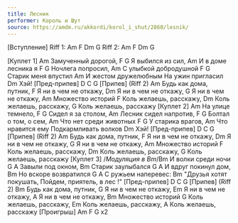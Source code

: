 ```yaml
---
title: Лесник
performer: Король и Шут
source: https://amdm.ru/akkordi/korol_i_shut/2860/lesnik/
---
```


[Вступление]
Riff 1:
  Am                            F
 Dm                             G
Riff 2:
  Am                 F
 Dm                 G

[Куплет 1]
Am
Замученный дорогой,
   F         G
Я выбился из сил,
Am
И в доме лесника я
 F        G
Ночлега попросил,
Am
С улыбкой добродушной
  F         G
Старик меня впустил
Am
И жестом дружелюбным
На ужин пригласил
Dm
Хэй!
[Пред-припев]
D C G
[Припев]
(Riff 2)
Am
Будь как дома, путник,
        F
Я ни в чем не откажу,
       Dm
Я ни в чем не откажу,
        G
Я ни в чем не откажу,
Am
Множество историй
        F
Коль желаешь, расскажу,
       Dm
Коль желаешь, расскажу,
        G
Коль желаешь, расскажу
[Куплет 2]
Am
На улице темнело,
 F         G
Сидел я за столом,
Am
Лесник сидел напротив,
 F               G
Болтал о том, о сем,
Am
Что нет среди животных
F           G
У старика врагов,
Am
Что нравится ему
Подкармливать волков
Dm
Хэй!
[Пред-припев]
D C G
[Припев]
(Riff 2)
Am
Будь как дома, путник,
        F
Я ни в чем не откажу,
       Dm
Я ни в чем не откажу,
        G
Я ни в чем не откажу,
Am
Множество историй
        F
Коль желаешь, расскажу,
        Dm
Коль желаешь, расскажу,
        G
Коль желаешь, расскажу
[Куплет 3]
/*Модуляция в Bm*/Bm
И волки среди ночи
G          A
Завыли под окном,
Bm
Старик заулыбался
G                A
И вдруг покинул дом,
Bm
Но вскоре возвратился
G               A
С ружьем наперевес:
Bm
"Друзья хотят покушать,
Пойдем, приятель, в лес !"
[Пред-припев]
D C G
[Припев]
(Riff 2)
Bm
Будь как дома, путник,
        G
Я ни в чем не откажу,
       Em
Я ни в чем не откажу,
       A
Я ни в чем не откажу,
Bm
Множество историй
        G
Коль желаешь, расскажу,
       Em
Коль желаешь, расскажу,
        A
Коль желаешь, расскажу
[Проигрыш]
Am F G x2